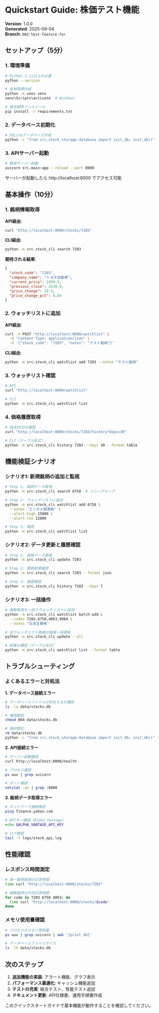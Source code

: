 # Quickstart Guide: 株価テスト機能

**Version**: 1.0.0  
**Generated**: 2025-09-04  
**Branch**: `002-test-feature-for`

## セットアップ（5分）

### 1. 環境準備

```bash
# Python 3.11以上が必要
python --version

# 仮想環境作成
python -m venv venv
venv\Scripts\activate  # Windows

# 依存関係インストール
pip install -r requirements.txt
```

### 2. データベース初期化

```bash
# SQLiteデータベース作成
python -c "from src.stock_storage.database import init_db; init_db()"
```

### 3. APIサーバー起動

```bash
# 開発サーバー起動
uvicorn src.main:app --reload --port 8000
```

サーバーが起動したら http://localhost:8000 でアクセス可能

## 基本操作（10分）

### 1. 銘柄情報取得

**API経由**:
```bash
curl "http://localhost:8000/stocks/7203"
```

**CLI経由**:
```bash
python -m src.stock_cli search 7203
```

**期待される結果**:
```json
{
  "stock_code": "7203",
  "company_name": "トヨタ自動車",
  "current_price": 2450.5,
  "previous_close": 2430.0,
  "price_change": 20.5,
  "price_change_pct": 0.84
}
```

### 2. ウォッチリストに追加

**API経由**:
```bash
curl -X POST "http://localhost:8000/watchlist" \
  -H "Content-Type: application/json" \
  -d '{"stock_code": "7203", "notes": "テスト銘柄"}'
```

**CLI経由**:
```bash
python -m src.stock_cli watchlist add 7203 --notes "テスト銘柄"
```

### 3. ウォッチリスト確認

```bash
# API
curl "http://localhost:8000/watchlist"

# CLI
python -m src.stock_cli watchlist list
```

### 4. 価格履歴取得

```bash
# 過去30日の履歴
curl "http://localhost:8000/stocks/7203/history?days=30"

# CLI（テーブル形式）
python -m src.stock_cli history 7203 --days 30 --format table
```

## 機能検証シナリオ

### シナリオ1: 新規銘柄の追加と監視

```bash
# Step 1: 銘柄データ取得
python -m src.stock_cli search 6758  # ソニーグループ

# Step 2: ウォッチリストに追加
python -m src.stock_cli watchlist add 6758 \
  --notes "エンタメ関連株" \
  --alert-high 15000 \
  --alert-low 12000

# Step 3: 確認
python -m src.stock_cli watchlist list
```

### シナリオ2: データ更新と履歴確認

```bash
# Step 1: 価格データ更新
python -m src.stock_cli update 7203

# Step 2: 更新結果確認
python -m src.stock_cli search 7203 --format json

# Step 3: 履歴確認
python -m src.stock_cli history 7203 --days 7
```

### シナリオ3: 一括操作

```bash
# 複数銘柄を一括でウォッチリストに追加
python -m src.stock_cli watchlist batch-add \
  --codes 7203,6758,4063,9984 \
  --notes "日本主要株"

# 全ウォッチリスト銘柄の価格一括更新
python -m src.stock_cli update --all

# 結果の確認（テーブル形式）
python -m src.stock_cli watchlist list --format table
```

## トラブルシューティング

### よくあるエラーと対処法

**1. データベース接続エラー**
```bash
# データベースファイルが存在するか確認
ls -la data/stocks.db

# 権限確認
chmod 664 data/stocks.db

# 再初期化
rm data/stocks.db
python -c "from src.stock_storage.database import init_db; init_db()"
```

**2. API接続エラー**
```bash
# サーバー起動確認
curl http://localhost:8000/health

# プロセス確認
ps aux | grep uvicorn

# ポート確認
netstat -an | grep :8000
```

**3. 銘柄データ取得エラー**
```bash
# ネットワーク接続確認
ping finance.yahoo.com

# APIキー確認（Alpha Vantage）
echo $ALPHA_VANTAGE_API_KEY

# ログ確認
tail -f logs/stock_api.log
```

## 性能確認

### レスポンス時間測定

```bash
# 単一銘柄取得の応答時間
time curl "http://localhost:8000/stocks/7203"

# 複数銘柄の平均応答時間
for code in 7203 6758 4063; do
  time curl "http://localhost:8000/stocks/$code"
done
```

### メモリ使用量確認

```bash
# プロセスのメモリ使用量
ps aux | grep uvicorn | awk '{print $6}'

# データベースファイルサイズ
ls -lh data/stocks.db
```

## 次のステップ

1. **追加機能の実装**: アラート機能、グラフ表示
2. **パフォーマンス最適化**: キャッシュ機能追加
3. **テストの充実**: 結合テスト、性能テスト追加
4. **ドキュメント更新**: API仕様書、運用手順書作成

このクイックスタートガイドで基本機能が動作することを確認してください。